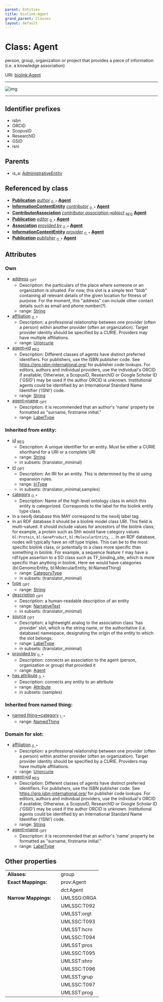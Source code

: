 ```yaml
---
parent: Entities
title: biolink:Agent
grand_parent: Classes
layout: default
---
```


# Class: Agent


person, group, organization or project that provides a piece of information (i.e. a knowledge association)

URI: [biolink:Agent](https://w3id.org/biolink/vocab/Agent)


---

![img](http://yuml.me/diagram/nofunky;dir:TB/class/[Publication],[NamedThing],[InformationContentEntity],[ContributorAssociation],[Attribute],[Association],[ContributorAssociation]-%20object%201..1%3E[Agent%7Caffiliation:uriorcurie%20%2A;address:string%20%3F;id:string;name:label_type%20%3F;iri(i):iri_type%20%3F;type(i):string%20%3F;description(i):narrative_text%20%3F;source(i):label_type%20%3F],[Entity]-%20provided%20by%200..%2A%3E[Agent],[AdministrativeEntity]%5E-[Agent],[Entity],[AdministrativeEntity])

---


## Identifier prefixes

 * isbn
 * ORCID
 * ScopusID
 * ResearchID
 * GSID
 * isni

## Parents

 *  is_a: [AdministrativeEntity](AdministrativeEntity.md)

## Referenced by class

 *  **[Publication](Publication.md)** *[author](author.md)*  <sub>0..*</sub>  **[Agent](Agent.md)**
 *  **[InformationContentEntity](InformationContentEntity.md)** *[contributor](contributor.md)*  <sub>0..*</sub>  **[Agent](Agent.md)**
 *  **[ContributorAssociation](ContributorAssociation.md)** *[contributor association➞object](contributor_association_object.md)*  <sub>REQ</sub>  **[Agent](Agent.md)**
 *  **[Publication](Publication.md)** *[editor](editor.md)*  <sub>0..*</sub>  **[Agent](Agent.md)**
 *  **[Association](Association.md)** *[provided by](provided_by.md)*  <sub>0..*</sub>  **[Agent](Agent.md)**
 *  **[InformationContentEntity](InformationContentEntity.md)** *[provider](provider.md)*  <sub>0..*</sub>  **[Agent](Agent.md)**
 *  **[Publication](Publication.md)** *[publisher](publisher.md)*  <sub>0..*</sub>  **[Agent](Agent.md)**

## Attributes


### Own

 * [address](address.md)  <sub>OPT</sub>
    * Description: the particulars of the place where someone or an organization is situated.  For now, this slot is a simple text "blob" containing all relevant details of the given location for fitness of purpose. For the moment, this "address" can include other contact details such as email and phone number(?).
    * range: [String](types/String.md)
 * [affiliation](affiliation.md)  <sub>0..*</sub>
    * Description: a professional relationship between one provider (often a person) within another provider (often an organization). Target provider identity should be specified by a CURIE. Providers may have multiple affiliations.
    * range: [Uriorcurie](types/Uriorcurie.md)
 * [agent➞id](agent_id.md)  <sub>REQ</sub>
    * Description: Different classes of agents have distinct preferred identifiers. For publishers, use the ISBN publisher code. See https://grp.isbn-international.org/ for publisher code lookups. For editors, authors and  individual providers, use the individual's ORCID if available; Otherwise, a ScopusID, ResearchID or Google Scholar ID ('GSID') may be used if the author ORCID is unknown. Institutional agents could be identified by an International Standard Name Identifier ('ISNI') code.
    * range: [String](types/String.md)
 * [agent➞name](agent_name.md)  <sub>OPT</sub>
    * Description: it is recommended that an author's 'name' property be formatted as "surname, firstname initial."
    * range: [LabelType](types/LabelType.md)

### Inherited from entity:

 * [id](id.md)  <sub>REQ</sub>
    * Description: A unique identifier for an entity. Must be either a CURIE shorthand for a URI or a complete URI
    * range: [String](types/String.md)
    * in subsets: (translator_minimal)
 * [iri](iri.md)  <sub>OPT</sub>
    * Description: An IRI for an entity. This is determined by the id using expansion rules.
    * range: [IriType](types/IriType.md)
    * in subsets: (translator_minimal,samples)
 * [category](category.md)  <sub>0..*</sub>
    * Description: Name of the high level ontology class in which this entity is categorized. Corresponds to the label for the biolink entity type class.
 * In a neo4j database this MAY correspond to the neo4j label tag.
 * In an RDF database it should be a biolink model class URI.
This field is multi-valued. It should include values for ancestors of the biolink class; for example, a protein such as Shh would have category values `bl:Protein`, `bl:GeneProduct`, `bl:MolecularEntity`, ...
In an RDF database, nodes will typically have an rdf:type triples. This can be to the most specific biolink class, or potentially to a class more specific than something in biolink. For example, a sequence feature `f` may have a rdf:type assertion to a SO class such as TF_binding_site, which is more specific than anything in biolink. Here we would have categories {bl:GenomicEntity, bl:MolecularEntity, bl:NamedThing}
    * range: [CategoryType](types/CategoryType.md)
    * in subsets: (translator_minimal)
 * [type](type.md)  <sub>OPT</sub>
    * range: [String](types/String.md)
 * [description](description.md)  <sub>OPT</sub>
    * Description: a human-readable description of an entity
    * range: [NarrativeText](types/NarrativeText.md)
    * in subsets: (translator_minimal)
 * [source](source.md)  <sub>OPT</sub>
    * Description: a lightweight analog to the association class 'has provider' slot, which is the string name, or the authoritative (i.e. database) namespace, designating the origin of the entity to which the slot belongs.
    * range: [LabelType](types/LabelType.md)
    * in subsets: (translator_minimal)
 * [provided by](provided_by.md)  <sub>0..*</sub>
    * Description: connects an association to the agent (person, organization or group) that provided it
    * range: [Agent](Agent.md)
 * [has attribute](has_attribute.md)  <sub>0..*</sub>
    * Description: connects any entity to an attribute
    * range: [Attribute](Attribute.md)
    * in subsets: (samples)

### Inherited from named thing:

 * [named thing➞category](named_thing_category.md)  <sub>1..*</sub>
    * range: [NamedThing](NamedThing.md)

### Domain for slot:

 * [affiliation](affiliation.md)  <sub>0..*</sub>
    * Description: a professional relationship between one provider (often a person) within another provider (often an organization). Target provider identity should be specified by a CURIE. Providers may have multiple affiliations.
    * range: [Uriorcurie](types/Uriorcurie.md)
 * [agent➞id](agent_id.md)  <sub>REQ</sub>
    * Description: Different classes of agents have distinct preferred identifiers. For publishers, use the ISBN publisher code. See https://grp.isbn-international.org/ for publisher code lookups. For editors, authors and  individual providers, use the individual's ORCID if available; Otherwise, a ScopusID, ResearchID or Google Scholar ID ('GSID') may be used if the author ORCID is unknown. Institutional agents could be identified by an International Standard Name Identifier ('ISNI') code.
    * range: [String](types/String.md)
 * [agent➞name](agent_name.md)  <sub>OPT</sub>
    * Description: it is recommended that an author's 'name' property be formatted as "surname, firstname initial."
    * range: [LabelType](types/LabelType.md)

## Other properties

|  |  |  |
| --- | --- | --- |
| **Aliases:** | | group |
| **Exact Mappings:** | | prov:Agent |
|  | | dct:Agent |
| **Narrow Mappings:** | | UMLSSG:ORGA |
|  | | UMLSSC:T092 |
|  | | UMLSST:orgt |
|  | | UMLSSC:T093 |
|  | | UMLSST:hcro |
|  | | UMLSSC:T094 |
|  | | UMLSST:pros |
|  | | UMLSSC:T095 |
|  | | UMLSST:shro |
|  | | UMLSSC:T096 |
|  | | UMLSST:grup |
|  | | UMLSSC:T097 |
|  | | UMLSST:prog |

